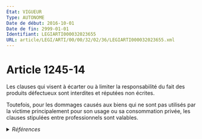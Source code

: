 ```yaml
---
État: VIGUEUR
Type: AUTONOME
Date de début: 2016-10-01
Date de fin: 2999-01-01
Identifiant: LEGIARTI000032023655
URL: article/LEGI/ARTI/00/00/32/02/36/LEGIARTI000032023655.xml
---
```


<h1>Article 1245-14</h1>

Les clauses qui visent à écarter ou à limiter la responsabilité du fait des
produits défectueux sont interdites et réputées non écrites.<br />

Toutefois, pour les dommages causés aux biens qui ne sont pas utilisés par la
victime principalement pour son usage ou sa consommation privée, les clauses
stipulées entre professionnels sont valables.


<details>
  <summary><em>Références</em></summary>

  <h2>Articles faisant référence à l'article</h2>
  
  <ul>
    <li>
      <a href="https://legal.tricoteuses.fr//redirection/LEGIARTI000032006591?vers=git&vers=legifrance">Ordonnance n° 2016-131 du 10 février 2016 portant réforme du droit des contrats, du régime général et de la preuve des obligations - article 2 ENTIEREMENT_MODIF</a> CREE source
    </li>
  </ul>
  
  <h2>Références faites par l'article</h2>
  
  <ul>
    <li>
      2016-02-10 CREE cible <a href="https://legal.tricoteuses.fr//redirection/LEGIARTI000032006591?vers=git&vers=legifrance">Ordonnance n° 2016-131 du 10 février 2016 portant réforme du droit des contrats, du régime général et de la preuve des obligations - article 2 ENTIEREMENT_MODIF</a>
    </li>
    <li>
      2999-01-01 CONCORDANCE source <a href="https://legal.tricoteuses.fr//redirection/LEGIARTI000006438975?vers=git&vers=legifrance">Code civil - article 1386-15 AUTONOME ABROGE, en vigueur du 1998-05-21 au 2016-10-01</a>
    </li>
  </ul>
</details>
